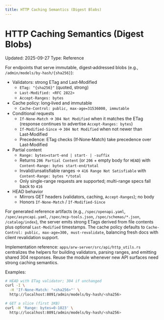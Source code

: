```yaml
---
title: HTTP Caching Semantics (Digest Blobs)
---
```


# HTTP Caching Semantics (Digest Blobs)
Updated: 2025-09-27
Type: Reference

For endpoints that serve immutable, digest‑addressed blobs (e.g., `/admin/models/by-hash/{sha256}`):

- Validators: strong ETag and Last‑Modified
  - `ETag: "{sha256}"` (quoted, strong)
  - `Last-Modified: <RFC 2822>`
  - `Accept-Ranges: bytes`
- Cache policy: long‑lived and immutable
  - `Cache-Control: public, max-age=31536000, immutable`
- Conditional requests
  - `If-None-Match` → `304 Not Modified` when it matches the ETag (response continues to advertise `Accept-Ranges: bytes`)
  - `If-Modified-Since` → `304 Not Modified` when not newer than Last‑Modified
  - Precedence: ETag checks (If‑None‑Match) take precedence over Last‑Modified
- Partial content
  - `Range: bytes=start-end | start- | -suffix`
  - Returns `206 Partial Content` (or `206` + empty body for `HEAD`) with `Content-Range: bytes start-end/total`
  - Invalid/unsatisfiable ranges → `416 Range Not Satisfiable` with `Content-Range: bytes */total`
  - Only single-range requests are supported; multi-range specs fall back to `416`
- HEAD behavior
  - Mirrors GET headers (validators, caching, `Accept-Ranges`); no body
  - Honors `If-None-Match` / `If-Modified-Since`

For generated reference artifacts (e.g., `/spec/openapi.yaml`, `/spec/asyncapi.yaml`, `/spec/mcp-tools.json`, `/spec/schemas/*.json`, `/catalog/index`), the server emits strong ETags derived from file contents plus optional `Last-Modified` timestamps. The cache policy defaults to `Cache-Control: public, max-age=300, must-revalidate`, balancing fresh docs with client revalidation support.

Implementation reference: `apps/arw-server/src/api/http_utils.rs` centralizes the helpers for building validators, parsing ranges, and emitting shared 304 responses. Reuse the module whenever new API surfaces need strong caching semantics.

Examples:

```bash
# HEAD with ETag validator; 304 if unchanged
curl -I \
  -H 'If-None-Match: "<sha256>"' \
  http://localhost:8091/admin/models/by-hash/<sha256>

# GET a slice (first 1KB)
curl -H 'Range: bytes=0-1023' \
  http://localhost:8091/admin/models/by-hash/<sha256>
```
